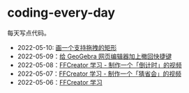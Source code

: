 # coding-every-day

每天写点代码。

* 2022-05-10: [画一个支持拖拽的矩形](https://bg.yunser.com/board)
* 2022-05-09：[给 GeoGebra 网页编辑器加上撤回快捷键](https://github.com/yunser/geogebra-userscript)
* 2022-05-08：[FFCreator 学习 - 制作一个「倒计时」的视频](https://github.com/yunser/ffcreator-test)
* 2022-05-07：[FFCreator 学习 - 制作一个「猜省会」的视频](https://github.com/yunser/ffcreator-test)
* 2022-05-06：[FFCreator 学习](https://github.com/yunser/ffcreator-test)
